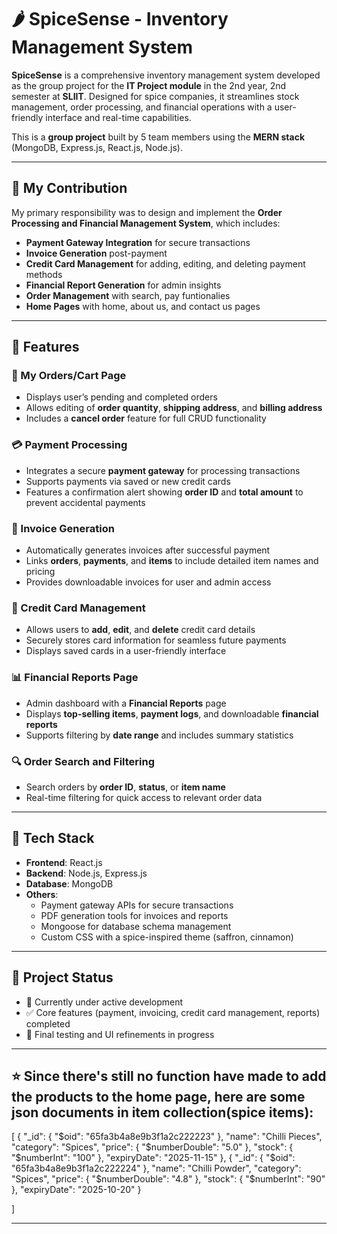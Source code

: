 # 🌶️ SpiceSense - Inventory Management System

**SpiceSense** is a comprehensive inventory management system developed as the group project for the **IT Project module** in the 2nd year, 2nd semester at **SLIIT**. Designed for spice companies, it streamlines stock management, order processing, and financial operations with a user-friendly interface and real-time capabilities.

This is a **group project** built by 5 team members using the **MERN stack** (MongoDB, Express.js, React.js, Node.js).

---

## 👤 My Contribution

My primary responsibility was to design and implement the **Order Processing and Financial Management System**, which includes:

- **Payment Gateway Integration** for secure transactions
- **Invoice Generation** post-payment
- **Credit Card Management** for adding, editing, and deleting payment methods
- **Financial Report Generation** for admin insights
- **Order Management** with search, pay funtionalies
- **Home Pages** with home, about us, and contact us pages

---

## 🔧 Features

### 🛒 My Orders/Cart Page
- Displays user’s pending and completed orders
- Allows editing of **order quantity**, **shipping address**, and **billing address**
- Includes a **cancel order** feature for full CRUD functionality

### 💳 Payment Processing
- Integrates a secure **payment gateway** for processing transactions
- Supports payments via saved or new credit cards
- Features a confirmation alert showing **order ID** and **total amount** to prevent accidental payments

### 📄 Invoice Generation
- Automatically generates invoices after successful payment
- Links **orders**, **payments**, and **items** to include detailed item names and pricing
- Provides downloadable invoices for user and admin access

### 💸 Credit Card Management
- Allows users to **add**, **edit**, and **delete** credit card details
- Securely stores card information for seamless future payments
- Displays saved cards in a user-friendly interface

### 📊 Financial Reports Page
- Admin dashboard with a **Financial Reports** page
- Displays **top-selling items**, **payment logs**, and downloadable **financial reports**
- Supports filtering by **date range** and includes summary statistics

### 🔍 Order Search and Filtering
- Search orders by **order ID**, **status**, or **item name**
- Real-time filtering for quick access to relevant order data

---

## 🧱 Tech Stack

- **Frontend**: React.js
- **Backend**: Node.js, Express.js
- **Database**: MongoDB
- **Others**:
  - Payment gateway APIs for secure transactions
  - PDF generation tools for invoices and reports
  - Mongoose for database schema management
  - Custom CSS with a spice-inspired theme (saffron, cinnamon)

---

## 📌 Project Status

- 🔄 Currently under active development
- ✅ Core features (payment, invoicing, credit card management, reports) completed
- 🧪 Final testing and UI refinements in progress

---

## ⭐ Since there's still no function have made to add the products to the home page, here are some json documents in item collection(spice items):


[
  {
    "_id": { "$oid": "65fa3b4a8e9b3f1a2c222223" },
    "name": "Chilli Pieces",
    "category": "Spices",
    "price": { "$numberDouble": "5.0" },
    "stock": { "$numberInt": "100" },
    "expiryDate": "2025-11-15"
  },
  {
    "_id": { "$oid": "65fa3b4a8e9b3f1a2c222224" },
    "name": "Chilli Powder",
    "category": "Spices",
    "price": { "$numberDouble": "4.8" },
    "stock": { "$numberInt": "90" },
    "expiryDate": "2025-10-20"
  }
  
]

---
